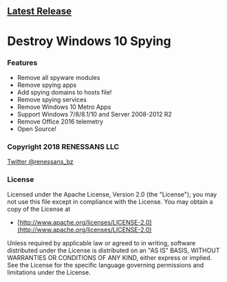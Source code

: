 ## [Latest Release](https://ci.appveyor.com/project/shadowbrony33/destroy-windows-10-spying/build/artifacts)

# Destroy Windows 10 Spying

### Features
  
- Remove all spyware modules
- Remove spying apps
- Add spying domains to hosts file!
- Remove spying services
- Remove Windows 10 Metro Apps
- Support Windows 7/8/8.1/10 and Server 2008-2012 R2
- Remove Office 2016 telemetry
- Open Source!

### Copyright 2018 RENESSANS LLC

[Twitter @renessans_bz](https://twitter.com/renessans_bz)

### License

Licensed under the Apache License, Version 2.0 (the "License");
you may not use this file except in compliance with the License.
You may obtain a copy of the License at

  * [http://www.apache.org/licenses/LICENSE-2.0](http://www.apache.org/licenses/LICENSE-2.0)

Unless required by applicable law or agreed to in writing, software
distributed under the License is distributed on an "AS IS" BASIS,
WITHOUT WARRANTIES OR CONDITIONS OF ANY KIND, either express or implied.
See the License for the specific language governing permissions and
limitations under the License.

